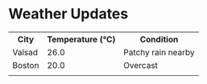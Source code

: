 # Weather Updates

<!-- WEATHER-UPDATE-START -->
<table><tr><th>City</th><th>Temperature (°C)</th><th>Condition</th></tr><tr><td>Valsad</td><td>26.0</td><td>Patchy rain nearby</td></tr><tr><td>Boston</td><td>20.0</td><td>Overcast</td></tr><tr><td></td><td></td><td></td></tr></table>
<!-- WEATHER-UPDATE-END -->
